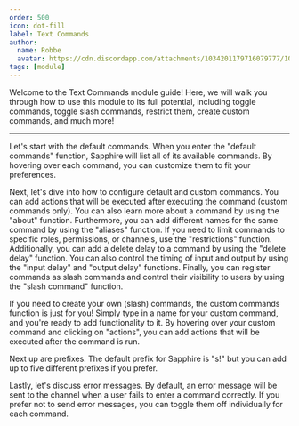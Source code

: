 ```yaml
---
order: 500
icon: dot-fill
label: Text Commands
author:
  name: Robbe
  avatar: https://cdn.discordapp.com/attachments/1034201179716079777/1084940308686589992/Robbe.png
tags: [module]
---
```


Welcome to the Text Commands module guide! Here, we will walk you through how to use this module to its full potential, including toggle commands, toggle slash commands, restrict them, create custom commands, and much more!

---

Let's start with the default commands. When you enter the "default commands" function, Sapphire will list all of its available commands. By hovering over each command, you can customize them to fit your preferences.

Next, let's dive into how to configure default and custom commands. You can add actions that will be executed after executing the command (custom commands only). You can also learn more about a command by using the "about" function. Furthermore, you can add different names for the same command by using the "aliases" function. If you need to limit commands to specific roles, permissions, or channels, use the "restrictions" function. Additionally, you can add a delete delay to a command by using the "delete delay" function. You can also control the timing of input and output by using the "input delay" and "output delay" functions. Finally, you can register commands as slash commands and control their visibility to users by using the "slash command" function.

If you need to create your own (slash) commands, the custom commands function is just for you! Simply type in a name for your custom command, and you're ready to add functionality to it. By hovering over your custom command and clicking on "actions", you can add actions that will be executed after the command is run.

Next up are prefixes. The default prefix for Sapphire is "s!" but you can add up to five different prefixes if you prefer.

Lastly, let's discuss error messages. By default, an error message will be sent to the channel when a user fails to enter a command correctly. If you prefer not to send error messages, you can toggle them off individually for each command.